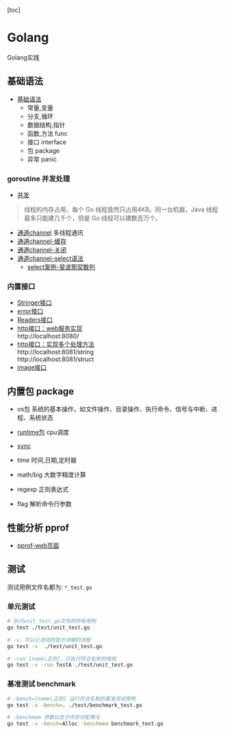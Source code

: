 [toc]

# Golang
 Golang实践

## 基础语法
- [基础语法](./语法/README.md)
  - 常量,变量
  - 分支,循环
  - 数据结构,指针
  - 函数,方法 func
  - 接口 interface
  - 包 package
  - 异常 panic

### goroutine 并发处理
- [并发](./语法/15并发.go)
>线程的内存占用，每个 Go 线程竟然只占用4KB。同一台机器，Java 线程最多只能建几千个，但是 Go 线程可以建数百万个。
- [通道channel](./语法/16channel.go)
  多线程通讯
- [通道channel-缓存](./语法/17channel缓冲.go)
- [通道channel-关闭](./语法/18channel关闭与遍历.go)
- [通道channel-select语法](./语法/19channelSelect.go)
    - [select案例-斐波那契数列](./语法/20channelSelectFibonacci.go)

### 内置接口
- [Stringer接口](./内置接口/14.3内置Stringer接口.go)
- [error接口](./内置接口/14.4内置error接口.go)
- [Readers接口](./内置接口/14.5内置Readers接口.go)
- [http接口：web服务实现](./内置接口/14.6内置http.go)\
  http://localhost:8080/
- [http接口：实现多个处理方法](./内置接口/14.7内置http2.go)\
  http://localhost:8081/string \
  http://localhost:8081/struct
- [image接口](./内置接口/14.8内置image.go)

## 内置包 package
- os包 
  系统的基本操作，如文件操作、目录操作、执行命令、信号与中断、进程、系统状态
- [runtime包]()
cpu调度

- [sync](./内置包/sync)

- time 
时间,日期,定时器
- math/big 
大数字精度计算
- regexp
正则表达式
- flag
  解析命令行参数
## 性能分析 pprof
- [pprof-web页面](./pprof/http.go)


## 测试
测试用例文件名都为: `*_test.go`
### 单元测试
```bash
# 执行unit_test.go文件的所有用例
go test ./test/unit_test.go

# -v，可以让测试时显示详细的流程
go test -v  ./test/unit_test.go

# -run [name\正则]，只执行符合名称的用例
go test -v -run TestA ./test/unit_test.go
```
### 基准测试 benchmark
```bash
# -bench=[name\正则] 运行符合名称的基准测试用例
go test -v -bench=. ./test/benchmark_test.go

# -benchmem 参数以显示内存分配情况
go test -v -bench=Alloc -benchmem benchmark_test.go

```
